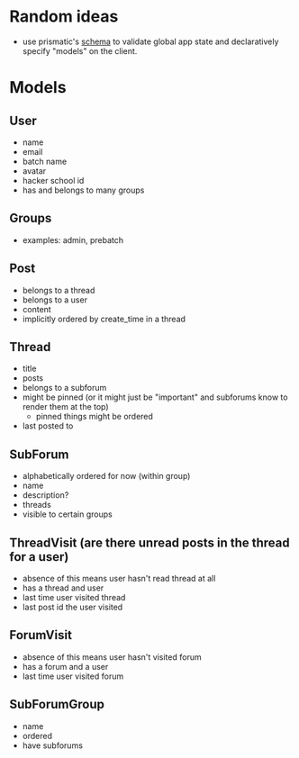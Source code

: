 # Random ideas

- use prismatic's [schema](https://github.com/prismatic/schema) to
  validate global app state and declaratively specify "models" on the
  client.



# Models

## User
- name
- email
- batch name
- avatar
- hacker school id
- has and belongs to many groups

## Groups
- examples: admin, prebatch

## Post
- belongs to a thread
- belongs to a user
- content
- implicitly ordered by create_time in a thread

## Thread
- title
- posts
- belongs to a subforum
- might be pinned (or it might just be "important" and subforums know
  to render them at the top)
  - pinned things might be ordered
- last posted to

## SubForum
- alphabetically ordered for now (within group)
- name
- description?
- threads
- visible to certain groups

## ThreadVisit (are there unread posts in the thread for a user)
- absence of this means user hasn't read thread at all
- has a thread and user
- last time user visited thread
- last post id the user visited

## ForumVisit
- absence of this means user hasn't visited forum
- has a forum and a user
- last time user visited forum

## SubForumGroup
- name
- ordered
- have subforums
